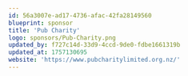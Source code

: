```yaml
---
id: 56a3007e-ad17-4736-afac-42fa28149560
blueprint: sponsor
title: 'Pub Charity'
logo: sponsors/Pub-Charity.png
updated_by: f727c14d-33d9-4ccd-9de0-fdbe1661319b
updated_at: 1757130695
website: 'https://www.pubcharitylimited.org.nz/'
---
```

